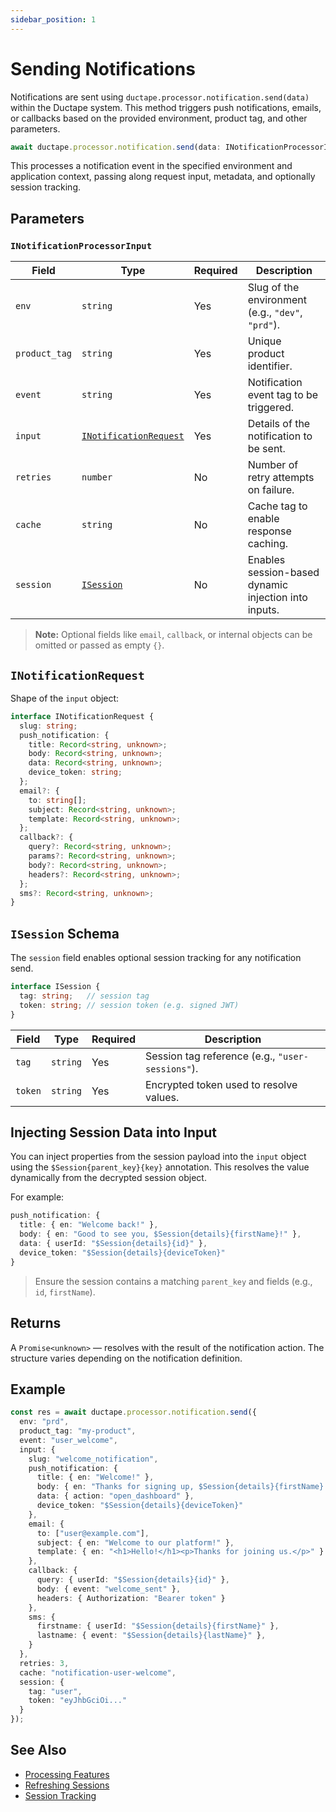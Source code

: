 ```yaml
---
sidebar_position: 1
---
```


# Sending Notifications

Notifications are sent using `ductape.processor.notification.send(data)` within the Ductape system. This method triggers push notifications, emails, or callbacks based on the provided environment, product tag, and other parameters.

```ts
await ductape.processor.notification.send(data: INotificationProcessorInput)
```

This processes a notification event in the specified environment and application context, passing along request input, metadata, and optionally session tracking.


## Parameters

### `INotificationProcessorInput`

| Field         | Type                        | Required | Description                                          |
| ------------- | --------------------------- | -------- | ---------------------------------------------------- |
| `env`         | `string`                    | Yes      | Slug of the environment (e.g., `"dev"`, `"prd"`).   |
| `product_tag` | `string`                    | Yes      | Unique product identifier.                           |
| `event`       | `string`                    | Yes      | Notification event tag to be triggered.              |
| `input`       | [`INotificationRequest`](#inotificationrequest) | Yes | Details of the notification to be sent.              |
| `retries`     | `number`                    | No       | Number of retry attempts on failure.                 |
| `cache`       | `string`                    | No       | Cache tag to enable response caching.                |
| `session`     | [`ISession`](#isession-schema) | No   | Enables session-based dynamic injection into inputs. |

> **Note:** Optional fields like `email`, `callback`, or internal objects can be omitted or passed as empty `{}`.


## `INotificationRequest`

Shape of the `input` object:

```ts
interface INotificationRequest {
  slug: string;
  push_notification: {
    title: Record<string, unknown>;
    body: Record<string, unknown>;
    data: Record<string, unknown>;
    device_token: string;
  };
  email?: {
    to: string[];
    subject: Record<string, unknown>;
    template: Record<string, unknown>;
  };
  callback?: {
    query?: Record<string, unknown>;
    params?: Record<string, unknown>;
    body?: Record<string, unknown>;
    headers?: Record<string, unknown>;
  };
  sms?: Record<string, unknown>;
}
```


## `ISession` Schema

The `session` field enables optional session tracking for any notification send.

```ts
interface ISession {
  tag: string;   // session tag
  token: string; // session token (e.g. signed JWT)
}
```

| Field   | Type     | Required | Description                                   |
| ------- | -------- | -------- | --------------------------------------------- |
| `tag`   | `string` | Yes      | Session tag reference (e.g., `"user-sessions"`). |
| `token` | `string` | Yes      | Encrypted token used to resolve values.       |


## Injecting Session Data into Input

You can inject properties from the session payload into the `input` object using the `$Session{parent_key}{key}` annotation. This resolves the value dynamically from the decrypted session object.

For example:

```ts
push_notification: {
  title: { en: "Welcome back!" },
  body: { en: "Good to see you, $Session{details}{firstName}!" },
  data: { userId: "$Session{details}{id}" },
  device_token: "$Session{details}{deviceToken}"
}
```

> Ensure the session contains a matching `parent_key` and fields (e.g., `id`, `firstName`).


## Returns

A `Promise<unknown>` — resolves with the result of the notification action. The structure varies depending on the notification definition.


## Example

```ts
const res = await ductape.processor.notification.send({
  env: "prd",
  product_tag: "my-product",
  event: "user_welcome",
  input: {
    slug: "welcome_notification",
    push_notification: {
      title: { en: "Welcome!" },
      body: { en: "Thanks for signing up, $Session{details}{firstName}!" },
      data: { action: "open_dashboard" },
      device_token: "$Session{details}{deviceToken}"
    },
    email: {
      to: ["user@example.com"],
      subject: { en: "Welcome to our platform!" },
      template: { en: "<h1>Hello!</h1><p>Thanks for joining us.</p>" }
    },
    callback: {
      query: { userId: "$Session{details}{id}" },
      body: { event: "welcome_sent" },
      headers: { Authorization: "Bearer token" }
    },
    sms: {
      firstname: { userId: "$Session{details}{firstName}" },
      lastname: { event: "$Session{details}{lastName}" },
    }
  },
  retries: 3,
  cache: "notification-user-welcome",
  session: {
    tag: "user",
    token: "eyJhbGciOi..."
  }
});
```


## See Also

* [Processing Features](../feature/processing)
* [Refreshing Sessions](../sessions/refreshing)
* [Session Tracking](../sessions)
